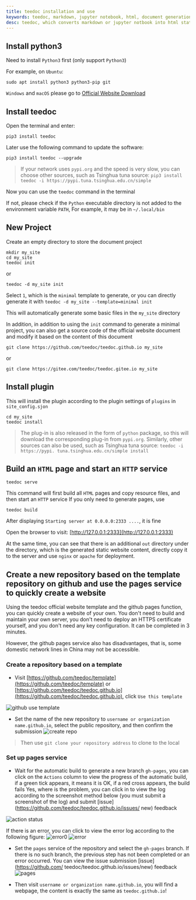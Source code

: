 ```yaml
---
title: teedoc installation and use
keywords: teedoc, markdown, jupyter notebook, html, document generation, alternative gitbook, website generation, static website, installation, use
desc: teedoc, which converts markdown or jupyter notbook into html static web pages, introduces the use of teedoc
---
```



## Install python3

Need to install `Python3` first (only support `Python3`)

For example, on `Ubuntu`:
```shell
sudo apt install python3 python3-pip git
```

`Windows` and `macOS` please go to [Official Website Download](https://www.python.org/downloads/)



## Install teedoc

Open the terminal and enter:

```shell
pip3 install teedoc
```

Later use the following command to update the software:
```shell
pip3 install teedoc --upgrade
```

> If your network uses `pypi.org` and the speed is very slow, you can choose other sources, such as Tsinghua tuna source: `pip3 install teedoc -i https://pypi.tuna.tsinghua.edu.cn/simple`

Now you can use the `teedoc` command in the terminal

If not, please check if the `Python` executable directory is not added to the environment variable `PATH`,
For example, it may be in `~/.local/bin`


## New Project

Create an empty directory to store the document project

```shell
mkdir my_site
cd my_site
teedoc init
```

or

```shell
teedoc -d my_site init
```

Select `1`, which is the `minimal` template to generate, or you can directly generate it with `teedoc -d my_site --template=minimal init`

This will automatically generate some basic files in the `my_site` directory


In addition, in addition to using the `init` command to generate a minimal project, you can also get a source code of the official website document and modify it based on the content of this document
```shell
git clone https://github.com/teedoc/teedoc.github.io my_site
```
or
```shell
git clone https://gitee.com/teedoc/teedoc.gitee.io my_site
```

## Install plugin

This will install the plugin according to the plugin settings of `plugins` in `site_config.sjon`

```shell
cd my_site
teedoc install
```

> The plug-in is also released in the form of `python` package, so this will download the corresponding plug-in from `pypi.org`. Similarly, other sources can also be used, such as Tsinghua tuna source: `teedoc -i https://pypi. tuna.tsinghua.edu.cn/simple install`

## Build an `HTML` page and start an `HTTP` service

```shell
teedoc serve
```

This command will first build all `HTML` pages and copy resource files, and then start an `HTTP` service
If you only need to generate pages, use

```shell
teedoc build
```


After displaying `Starting server at 0.0.0.0:2333 ....`, it is fine

Open the browser to visit: [http://127.0.0.1:2333](http://127.0.0.1:2333)


At the same time, you can see that there is an additional `out` directory under the directory, which is the generated static website content, directly copy it to the server and use `nginx` or `apache` for deployment.


## Create a new repository based on the template repository on github and use the pages service to quickly create a website

Using the teedoc official website template and the github pages function, you can quickly create a website of your own. You don't need to build and maintain your own server, you don't need to deploy an HTTPS certificate yourself, and you don't need any key configuration. It can be completed in 3 minutes.

However, the github pages service also has disadvantages, that is, some domestic network lines in China may not be accessible.

### Create a repository based on a template

* Visit [https://github.com/teedoc/template](https://github.com/teedoc/template) or [https://github.com/teedoc/teedoc.github.io](https://github.com/teedoc/teedoc.github.io), click `Use this template`

![github use template](../../assets/images/github_use_template.jpg)


* Set the name of the new repository to `username or organization name.github.io`, select the public repository, and then confirm the submission
![create repo](../../assets/images/create_repo.jpg)

> Then use `git clone your repository address` to clone to the local

### Set up pages service

* Wait for the automatic build to generate a new branch `gh-pages`, you can click on the `Actions` column to view the progress of the automatic build, if a green tick appears, it means it is OK, if a red cross appears, the build fails Yes, where is the problem, you can click in to view the log according to the screenshot method below (you must submit a screenshot of the log) and submit [issue](https://github.com/teedoc/teedoc.github.io/issues/ new) feedback

![action status](../../assets/images/action_status.jpg)

If there is an error, you can click to view the error log according to the following figure:
![error0](../../assets/images/action_error.jpg)
![error](../../assets/images/action_error_log.jpg)

* Set the `pages` service of the repository and select the `gh-pages` branch. If there is no such branch, the previous step has not been completed or an error occurred. You can view the issue submission [issue](https://github.com/ teedoc/teedoc.github.io/issues/new) feedback
![pages](../../assets/images/pages_settings.jpg)

* Then visit `username or organization name.github.io`, you will find a webpage, the content is exactly the same as `teedoc.github.io`!


